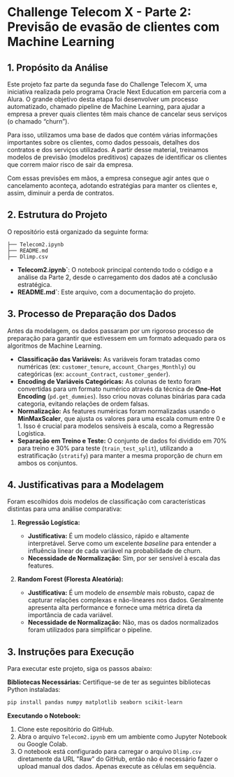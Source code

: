# Challenge Telecom X - Parte 2: Previsão de evasão de clientes com Machine Learning

## 1. Propósito da Análise

Este projeto faz parte da segunda fase do Challenge Telecom X, uma iniciativa realizada pelo programa Oracle Next Education em parceria com a Alura. O grande objetivo desta etapa foi desenvolver um processo automatizado, chamado pipeline de Machine Learning, para ajudar a empresa a prever quais clientes têm mais chance de cancelar seus serviços (o chamado “churn”).

Para isso, utilizamos uma base de dados que contém várias informações importantes sobre os clientes, como dados pessoais, detalhes dos contratos e dos serviços utilizados. A partir desse material, treinamos modelos de previsão (modelos preditivos) capazes de identificar os clientes que correm maior risco de sair da empresa.

Com essas previsões em mãos, a empresa consegue agir antes que o cancelamento aconteça, adotando estratégias para manter os clientes e, assim, diminuir a perda de contratos.

## 2. Estrutura do Projeto

O repositório está organizado da seguinte forma:

```
├── Telecom2.ipynb
├── README.md
├── Dlimp.csv
```

- **Telecom2.ipynb`**: O notebook principal contendo todo o código e a análise da Parte 2, desde o carregamento dos dados até a conclusão estratégica.
- **README.md`**: Este arquivo, com a documentação do projeto.

## 3. Processo de Preparação dos Dados

Antes da modelagem, os dados passaram por um rigoroso processo de preparação para garantir que estivessem em um formato adequado para os algoritmos de Machine Learning.

- **Classificação das Variáveis:** As variáveis foram tratadas como numéricas (ex: `customer_tenure`, `account_Charges_Monthly`) ou categóricas (ex: `account_Contract`, `customer_gender`).
- **Encoding de Variáveis Categóricas:** As colunas de texto foram convertidas para um formato numérico através da técnica de **One-Hot Encoding** (`pd.get_dummies`). Isso criou novas colunas binárias para cada categoria, evitando relações de ordem falsas.
- **Normalização:** As features numéricas foram normalizadas usando o **MinMaxScaler**, que ajusta os valores para uma escala comum entre 0 e 1. Isso é crucial para modelos sensíveis à escala, como a Regressão Logística.
- **Separação em Treino e Teste:** O conjunto de dados foi dividido em 70% para treino e 30% para teste (`train_test_split`), utilizando a estratificação (`stratify`) para manter a mesma proporção de churn em ambos os conjuntos.

## 4. Justificativas para a Modelagem

Foram escolhidos dois modelos de classificação com características distintas para uma análise comparativa:

1.  **Regressão Logística:**
    - **Justificativa:** É um modelo clássico, rápido e altamente interpretável. Serve como um excelente *baseline* para entender a influência linear de cada variável na probabilidade de churn.
    - **Necessidade de Normalização:** Sim, por ser sensível à escala das features.

2.  **Random Forest (Floresta Aleatória):**
    - **Justificativa:** É um modelo de *ensemble* mais robusto, capaz de capturar relações complexas e não-lineares nos dados. Geralmente apresenta alta performance e fornece uma métrica direta da importância de cada variável.
    - **Necessidade de Normalização:** Não, mas os dados normalizados foram utilizados para simplificar o pipeline.

## 3. Instruções para Execução

Para executar este projeto, siga os passos abaixo:

**Bibliotecas Necessárias:**
Certifique-se de ter as seguintes bibliotecas Python instaladas:
```bash
pip install pandas numpy matplotlib seaborn scikit-learn
```

**Executando o Notebook:**
1. Clone este repositório do GitHub.
2. Abra o arquivo `Telecom2.ipynb` em um ambiente como Jupyter Notebook ou Google Colab.
3. O notebook está configurado para carregar o arquivo `Dlimp.csv` diretamente da URL "Raw" do GitHub, então não é necessário fazer o upload manual dos dados. Apenas execute as células em sequência.
